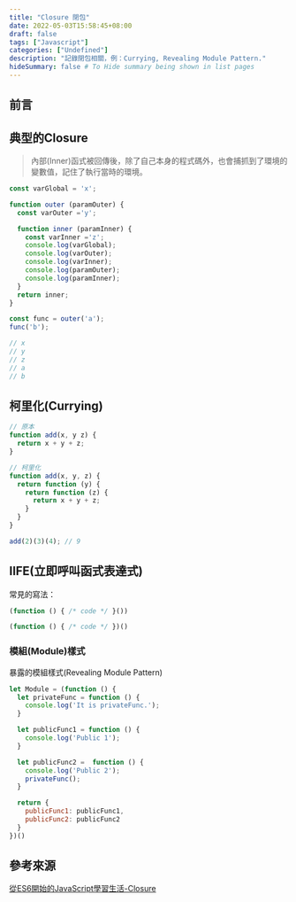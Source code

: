 ```yaml
---
title: "Closure 閉包"
date: 2022-05-03T15:58:45+08:00
draft: false
tags: ["Javascript"]
categories: ["Undefined"]
description: "記錄閉包相關，例：Currying, Revealing Module Pattern."
hideSummary: false # To Hide summary being shown in list pages
---
```


## 前言

## 典型的Closure

> 內部(Inner)函式被回傳後，除了自己本身的程式碼外，也會捕抓到了環境的變數值，記住了執行當時的環境。

```javascript
const varGlobal = 'x';

function outer (paramOuter) {
  const varOuter ='y';

  function inner (paramInner) {
    const varInner ='z';
    console.log(varGlobal);
    console.log(varOuter);
    console.log(varInner);
    console.log(paramOuter);
    console.log(paramInner);
  }
  return inner;
}

const func = outer('a');
func('b');

// x
// y
// z
// a
// b
```

## 柯里化(Currying)

```javascript
// 原本
function add(x, y z) {
  return x + y + z;
}

// 柯里化
function add(x, y, z) {
  return function (y) {
    return function (z) {
      return x + y + z;
    }
  }
}

add(2)(3)(4); // 9
```

## IIFE(立即呼叫函式表達式)

常見的寫法：

```javascript
(function () { /* code */ }())

(function () { /* code */ })()
```

### 模組(Module)樣式

暴露的模組樣式(Revealing Module Pattern)

```javascript
let Module = (function () {
  let privateFunc = function () {
    console.log('It is privateFunc.');
  }

  let publicFunc1 = function () {
    console.log('Public 1');
  }

  let publicFunc2 =  function () {
    console.log('Public 2');
    privateFunc();
  }

  return {
    publicFunc1: publicFunc1,
    publicFunc2: publicFunc2
  }
})()
```

## 參考來源

[從ES6開始的JavaScript學習生活-Closure](https://eyesofkids.gitbooks.io/javascript-start-from-es6/content/part4/closure.html)
